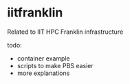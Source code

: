 # iitfranklin
Related to IIT HPC Franklin infrastructure

todo: 
 - container example
 - scripts to make PBS easier
 - more explanations
